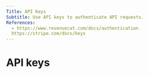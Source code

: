 ```yaml
---
Title: API Keys
Subtitle: Use API keys to authenticate API requests.
References:
  - https://www.revenuecat.com/docs/authentication
  https://stripe.com/docs/keys
---
```


# API keys
